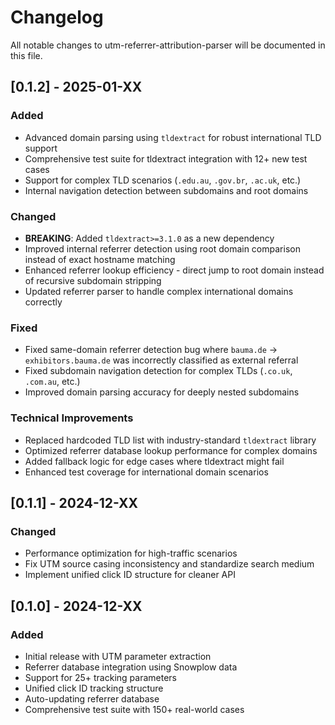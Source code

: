 # Changelog

All notable changes to utm-referrer-attribution-parser will be documented in this file.

## [0.1.2] - 2025-01-XX

### Added
- Advanced domain parsing using `tldextract` for robust international TLD support
- Comprehensive test suite for tldextract integration with 12+ new test cases
- Support for complex TLD scenarios (`.edu.au`, `.gov.br`, `.ac.uk`, etc.)
- Internal navigation detection between subdomains and root domains

### Changed  
- **BREAKING**: Added `tldextract>=3.1.0` as a new dependency
- Improved internal referrer detection using root domain comparison instead of exact hostname matching
- Enhanced referrer lookup efficiency - direct jump to root domain instead of recursive subdomain stripping
- Updated referrer parser to handle complex international domains correctly

### Fixed
- Fixed same-domain referrer detection bug where `bauma.de` → `exhibitors.bauma.de` was incorrectly classified as external referral
- Fixed subdomain navigation detection for complex TLDs (`.co.uk`, `.com.au`, etc.)
- Improved domain parsing accuracy for deeply nested subdomains

### Technical Improvements
- Replaced hardcoded TLD list with industry-standard `tldextract` library
- Optimized referrer database lookup performance for complex domains  
- Added fallback logic for edge cases where tldextract might fail
- Enhanced test coverage for international domain scenarios

## [0.1.1] - 2024-12-XX

### Changed
- Performance optimization for high-traffic scenarios
- Fix UTM source casing inconsistency and standardize search medium
- Implement unified click ID structure for cleaner API

## [0.1.0] - 2024-12-XX

### Added
- Initial release with UTM parameter extraction
- Referrer database integration using Snowplow data
- Support for 25+ tracking parameters
- Unified click ID tracking structure
- Auto-updating referrer database
- Comprehensive test suite with 150+ real-world cases